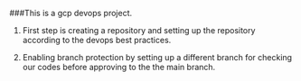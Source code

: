 ###This is a gcp devops project.

1. First step is creating a repository and setting up the repository according to the 
devops best practices.

2. Enabling branch protection by setting up a different branch for checking our codes
before approving to the the main branch.


